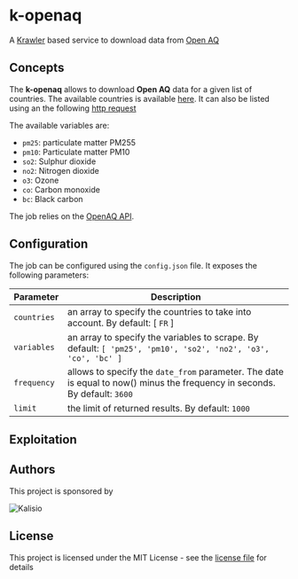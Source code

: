# k-openaq

A [Krawler](https://kalisio.github.io/krawler/) based service to download data from [Open AQ](https://openaq.org)

## Concepts

The **k-openaq** allows to download **Open AQ** data for a given list of countries.
The available countries is available [here](https://openaq.org/#/countries?_k=804jo5). It can also be listed using an the following [http request](https://api.openaq.org/v1/countries)

The available variables are:
* `pm25`: particulate matter PM255
* `pm10`: Particulate matter PM10
* `so2`: Sulphur dioxide  
* `no2`: Nitrogen dioxide 
* `o3`: Ozone
* `co`: Carbon monoxide 
* `bc`: Black carbon

The job relies on the [OpenAQ API](https://docs.openaq.org/#api-_).

## Configuration

The job can be configured using the `config.json` file. It exposes the following parameters:

| Parameter | Description |
|---|---|
| `countries` | an array to specify the countries to take into account. By default: [ `FR` ] |
| `variables` | an array to specify the variables to scrape. By default: `[ 'pm25', 'pm10', 'so2', 'no2', 'o3', 'co', 'bc' ]` |
| `frequency` | allows to specify the `date_from` parameter. The date is equal to now() minus the frequency in seconds. By default: `3600` |
| `limit` | the limit of returned results. By default: `1000` |

## Exploitation



## Authors

This project is sponsored by 

![Kalisio](https://s3.eu-central-1.amazonaws.com/kalisioscope/kalisio/kalisio-logo-black-256x84.png)

## License

This project is licensed under the MIT License - see the [license file](./LICENCE) for details

